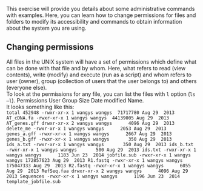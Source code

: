 This exercise will provide you details about some administrative commands with examples. Here, you can learn how to change permissions for files and folders to modify its accessibility and commands to obtain information about the system you are using.
## Changing permissions  
All files in the UNIX system will have a set of permissions which define what can be done with that file and by whom. Here, what refers to read (view contents), write (modify) and execute (run as a script) and whom refers to user (owner), group (collection of users that the user belongs to) and others (everyone else).  
To look at the permissions for any file, you can list the files with `l` option (`ls –l`). Permissions User	Group	Size	Date modified	Name.  
It looks something like this:   
`
total 452948
-rwxr-xr-x 1 wangys wangys  71717780 Aug 29  2013 AT_cDNA.fa
-rwxr-xr-x 1 wangys wangys  44139005 Aug 29  2013 AT_genes.gff
drwxr-xr-x 2 wangys wangys      4096 Aug 29  2013 delete_me
-rwxr-xr-x 1 wangys wangys      2053 Aug 29  2013 genes_a.gff
-rwxr-xr-x 1 wangys wangys      2667 Aug 29  2013 genes_b.gff
-rwxr-xr-x 1 wangys wangys       350 Aug 29  2013 ids_a.txt
-rwxr-xr-x 1 wangys wangys       350 Aug 29  2013 ids_b.txt
-rwxr-xr-x 1 wangys wangys       500 Aug 29  2013 ids.txt
-rwxr-xr-x 1 wangys wangys      1183 Jun 23  2014 jobfile.sub
-rwxr-xr-x 1 wangys wangys 172857623 Aug 29  2013 R1.fastq
-rwxr-xr-x 1 wangys wangys 175047333 Aug 29  2013 R2.fastq
-rwxr-xr-x 1 wangys wangys      6055 Aug 29  2013 RefSeq.faa
drwxr-xr-x 2 wangys wangys      4096 Aug 29  2013 Sequences
-rwxr-xr-x 1 wangys wangys      1196 Jun 23  2014 template_jobfile.sub
`
```

```

